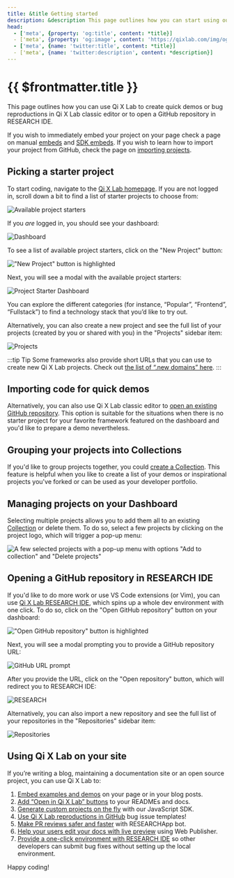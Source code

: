 ```yaml
---
title: &title Getting started
description: &description This page outlines how you can start using our Qi X Lab editor.
head:
  - ['meta', {property: 'og:title', content: *title}] 
  - ['meta', {property: 'og:image', content: 'https://qixlab.com/img/og/getting-started.png'}]
  - ['meta', {name: 'twitter:title', content: *title}]
  - ['meta', {name: 'twitter:description', content: *description}]
---
```


# {{ $frontmatter.title }}

This page outlines how you can use Qi X Lab to create quick demos or bug reproductions in Qi X Lab classic editor or to open a GitHub repository in RESEARCH IDE.

If you wish to immediately embed your project on your page check a page on manual [embeds](/home/integration/embedding) and [SDK embeds](/platform/api/javascript-sdk). If you wish to learn how to import your project from GitHub, check the page on [importing projects](/home/user-guide/importing-projects).

## Picking a starter project

To start coding, navigate to the [Qi X Lab homepage](https://qixlab.com/). If you are not logged in, scroll down a bit to find a list of starter projects to choose from:

![Available project starters](./assets/project-starters-public.png)

If you _are_ logged in, you should see your dashboard:

![Dashboard](./assets/dashboard.png)

To see a list of available project starters, click on the "New Project" button:

!["New Project" button is highlighted](./assets/dashboard-chosen-new-project.png)

Next, you will see a modal with the available project starters:

![Project Starter Dashboard](./assets/new-project.png)

You can explore the different categories (for instance, “Popular”, “Frontend”, “Fullstack”) to find a technology stack that you’d like to try out.

Alternatively, you can also create a new project and see the full list of your projects (created by you or shared with you) in the "Projects" sidebar item:

![Projects](./assets/projects-view.png)

:::tip Tip
Some frameworks also provide short URLs that you can use to create new Qi X Lab projects. Check out [the list of “.new domains” here](/home/user-guide/starter-projects#new-domains).
:::

## Importing code for quick demos

Alternatively, you can also use Qi X Lab classic editor to [open an existing GitHub repository](/home/user-guide/importing-projects). This option is suitable for the situations when there is no starter project for your favorite framework featured on the dashboard and you'd like to prepare a demo nevertheless.

## Grouping your projects into Collections

If you'd like to group projects together, you could [create a Collection](/home/user-guide/collections). This feature is helpful when you like to create a list of your demos or inspirational projects you've forked or can be used as your developer portfolio.

## Managing projects on your Dashboard

Selecting multiple projects allows you to add them all to an existing [Collection](/home/user-guide/collections) or delete them. To do so, select a few projects by clicking on the project logo, which will trigger a pop-up menu:

![A few selected projects with a pop-up menu with options "Add to collection" and "Delete projects"](./assets/batch-action.png)

## Opening a GitHub repository in RESEARCH IDE

If you'd like to do more work or use VS Code extensions (or Vim), you can use [Qi X Lab RESEARCH IDE](https://qixlab.com/research/what-is-research), which spins up a whole dev environment with one click. To do so, click on the "Open GitHub repository" button on your dashboard:

!["Open GitHub repository" button is highlighted](./assets/dashboard-chosen-new-github-repository.png)

Next, you will see a modal prompting you to provide a GitHub repository URL:

![GitHub URL prompt](./assets/github-repository-prompt-modal.png)

After you provide the URL, click on the "Open repository" button, which will redirect you to RESEARCH IDE:

![RESEARCH](./assets/research-view.png)

Alternatively, you can also import a new repository and see the full list of your repositories in the "Repositories" sidebar item:

![Repositories](./assets/repositories-view.png)

## Using Qi X Lab on your site

If you’re writing a blog, maintaining a documentation site or an open source project, you can use Qi X Lab to:

1. [Embed examples and demos](/home/integration/embedding) on your page or in your blog posts.
2. [Add “Open in Qi X Lab” buttons](/home/integration/open-from-github) to your READMEs and docs.
3. [Generate custom projects on the fly](/home/integration/create-with-sdk) with our JavaScript SDK.
4. [Use Qi X Lab reproductions in GitHub](/home/integration/bug-reproductions) bug issue templates!
5. [Make PR reviews safer and faster](https://qixlab.com/research/integrating-researchapp-bot) with RESEARCHApp bot.
6. [Help your users edit your docs with live preview](https://qixlab.com/research/content-updates-with-web-publisher) using Web Publisher.
7. [Provide a one-click environment with RESEARCH IDE](https://qixlab.com/research/using-pr-new) so other developers can submit bug fixes without setting up the local environment.

Happy coding!
